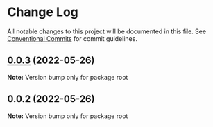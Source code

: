 # Change Log

All notable changes to this project will be documented in this file.
See [Conventional Commits](https://conventionalcommits.org) for commit guidelines.

## [0.0.3](https://github.com/Cheering-baby/lerna-practice/compare/v0.0.2...v0.0.3) (2022-05-26)

**Note:** Version bump only for package root





## 0.0.2 (2022-05-26)

**Note:** Version bump only for package root
